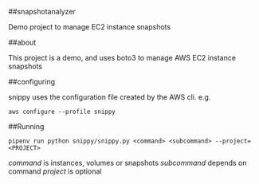 ##snapshotanalyzer

Demo project to manage EC2 instance snapshots

##about

This project is a demo, and uses boto3 to manage AWS EC2 instance snapshots

##configuring

snippy uses the configuration file created by the AWS cli. e.g.

`aws configure --profile snippy`

##Running

`pipenv run python snippy/snippy.py <command> <subcommand>
--project=<PROJECT>`

*command* is instances, volumes or snapshots
*subcommand* depends on command
*project* is optional
